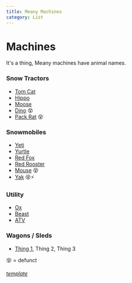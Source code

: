 ```yaml
---
title: Meany Machines
category: List
---
```

# Machines
It's a thing, Meany machines have animal names.

### Snow Tractors

* [Tom Cat](Tom-Cat)
* [Hippo](Hippo)
* [Moose](Moose)
* [Dino](Dino) 😵
* [Pack Rat](Pack-Rat) 😵

### Snowmobiles

* [Yeti](Yeti)
* [Yurtle](Yurtle)
* [Red Fox](Red-Fox)
* [Red Rooster](Red-Rooster)
* [Mouse](Mouse) 😵
* [Yak](Yak) 😵⚡️

### Utility

* [Ox](Ox)
* [Beast](Beast)
* [ATV](Whats-its-Name)

### Wagons / Sleds

* [Thing 1](Thing-1), Thing 2, Thing 3

😵 = defunct
###### [template](Machine-Template)
